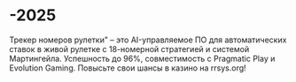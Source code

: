 # -2025
Трекер номеров рулетки" – это AI-управляемое ПО для автоматических ставок в живой рулетке с 18-номерной стратегией и системой Мартингейла. Успешность до 96%, совместимость с Pragmatic Play и Evolution Gaming. Повысьте свои шансы в казино на rrsys.org!
